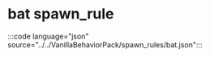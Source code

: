 # bat spawn_rule

:::code language="json" source="../../VanillaBehaviorPack/spawn_rules/bat.json":::
